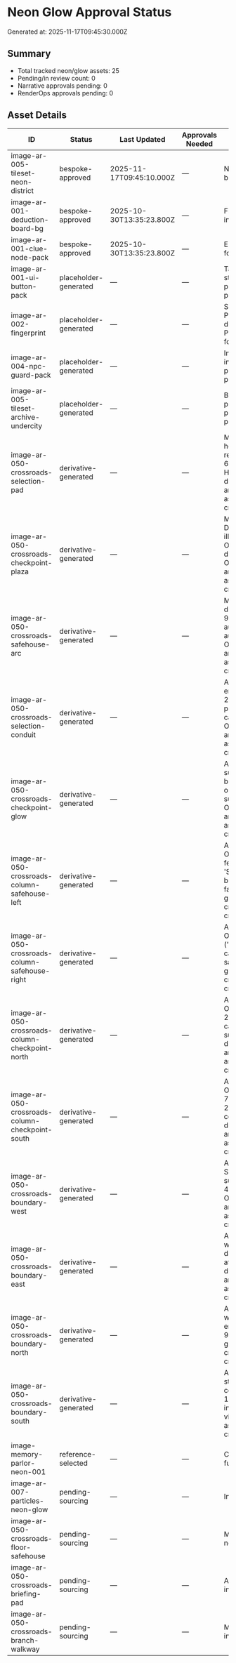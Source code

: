# Neon Glow Approval Status

Generated at: 2025-11-17T09:45:30.000Z

## Summary
- Total tracked neon/glow assets: 25
- Pending/in review count: 0
- Narrative approvals pending: 0
- RenderOps approvals pending: 0

## Asset Details
| ID | Status | Last Updated | Approvals Needed | Latest Notes |
| --- | --- | --- | --- | --- |
| image-ar-005-tileset-neon-district | bespoke-approved | 2025-11-17T09:45:10.000Z | — | Narrative sign-off captured; signage layers align with Act 2 branch gating and licensing notes updated. |
| image-ar-001-deduction-board-bg | bespoke-approved | 2025-10-30T13:35:23.800Z | — | Final 2048x1536 layered PSD approved; includes investigation overlays + branch callouts. |
| image-ar-001-clue-node-pack | bespoke-approved | 2025-10-30T13:35:23.800Z | — | Ensure exported spritesheet includes 6-frame glow loop for integration. |
| image-ar-001-ui-button-pack | placeholder-generated | — | — | Target 64x32 sprites with hover/pressed states; neon noir styling. \| Prompt drafted; see docs/assets/generation-prompts-ar-001-005.md Placeholder asset generated procedurally in Session 115 for interim use. |
| image-ar-002-fingerprint | placeholder-generated | — | — | Supports neon-guided cyan lighting to align with Memory Parlor palette. \| Prompt drafted; see docs/assets/generation-prompts-ar-001-005.md Placeholder asset generated procedurally in Session 115 for interim use. |
| image-ar-004-npc-guard-pack | placeholder-generated | — | — | Include visor glow for detection cues; integrate faction insignia. \| Prompt drafted; see docs/assets/generation-prompts-ar-001-005.md Placeholder asset generated procedurally in Session 115 for interim use. |
| image-ar-005-tileset-archive-undercity | placeholder-generated | — | — | Blend corroded metal with glowing conduits and dust particles. \| Prompt drafted; see docs/assets/generation-prompts-ar-001-005.md Placeholder asset generated procedurally in Session 115 for interim use. |
| image-ar-050-crossroads-selection-pad | derivative-generated | — | — | Matches assetId act2_crossroads_selection_pad_v1; CC0 helipad top-down plate gives concentric guidance rings for reactive glass and telemetry glyphs. Openverse ID 67a16c30-eb3c-4b8e-88f5-f1e31bfddb5a ("30 A Helipad Near The Top (4) - East View"). \| Overlay derivative generated in Session 111 via npm run art:generate-crossroads-overlays -> assets/overlays/act2-crossroads/act2_crossroads_selection_pad.png |
| image-ar-050-crossroads-checkpoint-plaza | derivative-generated | — | — | Matches assetId act2_crossroads_checkpoint_plaza_v1; Dongdaemun Design Plaza night plaza reference delivers illuminated ribbing and steel inlays for militarised tone. Openverse ID 1d101862-fda2-4591-8160-d799b6e2b39c ("Dongdaemun Design Plaza & Park"). \| Overlay derivative generated in Session 111 via npm run art:generate-crossroads-overlays -> assets/overlays/act2-crossroads/act2_crossroads_checkpoint_plaza.png |
| image-ar-050-crossroads-safehouse-arc | derivative-generated | — | — | Matches assetId act2_crossroads_safehouse_arc_v1; deliver semi-transparent beam overlay. Openverse ID 958a108e-b4ee-4fef-800a-5a8a48e68a2b ("Alien aurorae spotted on Uranus by Hubble") features layered aurora strands ideal for semi-transparent arc treatments. \| Overlay derivative generated in Session 111 via npm run art:generate-crossroads-overlays -> assets/overlays/act2-crossroads/act2_crossroads_safehouse_arc.png |
| image-ar-050-crossroads-selection-conduit | derivative-generated | — | — | AssetId act2_crossroads_selection_conduit_v1; require emissive orange conduit effect. Openverse ID f4fa7dce-2bdf-4e52-a9bf-943aa0ea3dec ("High Energy") provides plasma arc reference with strong radial beams that can be recolored to the Crossroads orange palette. \| Overlay derivative generated in Session 111 via npm run art:generate-crossroads-overlays -> assets/overlays/act2-crossroads/act2_crossroads_selection_conduit.png |
| image-ar-050-crossroads-checkpoint-glow | derivative-generated | — | — | AssetId act2_crossroads_checkpoint_glow_v1; implement subtle pulsing shader reference. Openverse ID 3f514b03-b6b2-48b8-baa8-7264b0d42f77 ("Reopening of 167 St on the B, D lines") showcases linear overhead strip lighting suitable for translating into a guarded checkpoint glow. \| Overlay derivative generated in Session 111 via npm run art:generate-crossroads-overlays -> assets/overlays/act2-crossroads/act2_crossroads_checkpoint_glow.png |
| image-ar-050-crossroads-column-safehouse-left | derivative-generated | — | — | AssetId act2_crossroads_column_safehouse_left_v1; Openverse ID 7fa5629a-8c5f-4bd2-a247-fe6517d17409 ("Rome - Vatican City/Saint Peter's Basilica 'Shower of Light on Woman'") delivers a diffused vertical beam against darkened stone, matching the stealth staging falloff once recolored toward cyan. \| Overlay derivative generated in Session 110 via npm run art:generate-crossroads-overlays -> assets/overlays/act2-crossroads/act2_crossroads_column_safehouse_left.png |
| image-ar-050-crossroads-column-safehouse-right | derivative-generated | — | — | AssetId act2_crossroads_column_safehouse_right_v1; Openverse ID 2c443bc9-e3ab-4fff-ba46-a52ef76b7457 ("Infinity") provides twin spot beams with crisp edges we can taper into the mirrored safehouse pillar once we de-saturate the magenta stage palette. \| Overlay derivative generated in Session 110 via npm run art:generate-crossroads-overlays -> assets/overlays/act2-crossroads/act2_crossroads_column_safehouse_right.png |
| image-ar-050-crossroads-column-checkpoint-north | derivative-generated | — | — | AssetId act2_crossroads_column_checkpoint_north_v1; Openverse ID d373ad62-282c-455f-b85a-2e58b2f0fa9f ("Proudly Beaming and Standing Tall") captures parallel tribute beams with high-intensity cores suited for militarised checkpoint silhouettes. \| Overlay derivative generated in Session 110 via npm run art:generate-crossroads-overlays -> assets/overlays/act2-crossroads/act2_crossroads_column_checkpoint_north.png |
| image-ar-050-crossroads-column-checkpoint-south | derivative-generated | — | — | AssetId act2_crossroads_column_checkpoint_south_v1; Openverse ID 7baeb847-c6de-4d96-983a-75a130697e06 ("NYC World Trade Center Tribute in Light 2012") supplies a distant twin beam plate we can compress for the southern choke point glow. \| Overlay derivative generated in Session 110 via npm run art:generate-crossroads-overlays -> assets/overlays/act2-crossroads/act2_crossroads_column_checkpoint_south.png |
| image-ar-050-crossroads-boundary-west | derivative-generated | — | — | AssetId act2_crossroads_boundary_west_v1; Solar Energy System grid supplies modular energy panel pattern with subtle parallax seams. Openverse ID cffc95f8-a10c-4ea1-9403-75989f5c510c ("Solar Energy System"). \| Overlay derivative generated in Session 111 via npm run art:generate-crossroads-overlays -> assets/overlays/act2-crossroads/act2_crossroads_boundary_west.png |
| image-ar-050-crossroads-boundary-east | derivative-generated | — | — | AssetId act2_crossroads_boundary_east_v1; glass brick wall photo supports translucent signage inserts with damage detail. Openverse ID 9d2a5d45-5ba9-47ac-a910-e8ec191e2ed2 ("glass brick wall"). \| Overlay derivative generated in Session 111 via npm run art:generate-crossroads-overlays -> assets/overlays/act2-crossroads/act2_crossroads_boundary_east.png |
| image-ar-050-crossroads-boundary-north | derivative-generated | — | — | AssetId act2_crossroads_boundary_north_v1; high-density window grid offers structural support motif for walkway entrance signage. Openverse ID 8cac3eaf-712d-4ab1-9fa9-cc6a0860d66b ("Windows"). \| Overlay derivative generated in Session 111 via npm run art:generate-crossroads-overlays -> assets/overlays/act2-crossroads/act2_crossroads_boundary_north.png |
| image-ar-050-crossroads-boundary-south | derivative-generated | — | — | AssetId act2_crossroads_boundary_south_v1; perforated steel panel adds armored venting cues while keeping collision silhouette readable. Openverse ID 7b9870f8-1647-4fa6-a29b-62361aa1f4f7 ("perforated steel panel in stairway"). \| Overlay derivative generated in Session 111 via npm run art:generate-crossroads-overlays -> assets/overlays/act2-crossroads/act2_crossroads_boundary_south.png |
| image-memory-parlor-neon-001 | reference-selected | — | — | Capture neon bevel edges and volumetric beam cues for future environment illustration pass. |
| image-ar-007-particles-neon-glow | pending-sourcing | — | — | Include additive-friendly alpha handling and color variants. |
| image-ar-050-crossroads-floor-safehouse | pending-sourcing | — | — | Matches assetId act2_crossroads_floor_safehouse_v1; needs woven carbon fiber texture with blue underlighting. |
| image-ar-050-crossroads-briefing-pad | pending-sourcing | — | — | Align with assetId act2_crossroads_briefing_pad_v1; include glass inlay and spotlight cues. |
| image-ar-050-crossroads-branch-walkway | pending-sourcing | — | — | Map to assetId act2_crossroads_branch_walkway_v1; include directional arrowing for narrative flow. |
